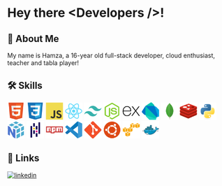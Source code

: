 # Hey there &#60;Developers /&#62;! 

## 🚀 About Me

My name is Hamza, a 16-year old full-stack developer, cloud enthusiast, teacher and tabla player!

## 🛠 Skills

<div>
  <img width ="40px" unselectable="True" src ="https://raw.githubusercontent.com/devicons/devicon/master/icons/html5/html5-original.svg">
  <img width ="40px" unselectable="True" src ="https://raw.githubusercontent.com/devicons/devicon/master/icons/css3/css3-original.svg">
  <img width ="40px" unselectable="True" src ="https://raw.githubusercontent.com/devicons/devicon/master/icons/javascript/javascript-original.svg">
  <img width ="40px" unselectable="True" src ="https://raw.githubusercontent.com/devicons/devicon/master/icons/react/react-original.svg">
  <img width ="40px" unselectable="True" src ="https://raw.githubusercontent.com/devicons/devicon/master/icons/tailwindcss/tailwindcss-plain.svg">
  <img width ="40px" unselectable="True" src ="https://raw.githubusercontent.com/devicons/devicon/master/icons/nodejs/nodejs-original.svg">
  <img width ="40px" unselectable="True" src ="https://raw.githubusercontent.com/devicons/devicon/master/icons/express/express-original.svg">
  <img width ="40px" unselectable="True" src ="https://raw.githubusercontent.com/devicons/devicon/master/icons/dart/dart-original.svg">
  <img width ="40px" unselectable="True" src ="https://raw.githubusercontent.com/devicons/devicon/master/icons/mongodb/mongodb-original.svg">
  <img width ="40px" unselectable="True" src ="https://raw.githubusercontent.com/devicons/devicon/master/icons/redis/redis-original.svg">
  <img width ="40px" unselectable="True" src ="https://raw.githubusercontent.com/devicons/devicon/master/icons/python/python-original.svg">
  <img width ="40px" unselectable="True" src ="https://raw.githubusercontent.com/devicons/devicon/master/icons/numpy/numpy-original.svg">
  <img width ="40px" unselectable="True" src ="https://raw.githubusercontent.com/devicons/devicon/master/icons/pandas/pandas-original.svg">
  <img width ="40px" unselectable="True" src ="https://raw.githubusercontent.com/devicons/devicon/master/icons/npm/npm-original-wordmark.svg">
  <img width ="40px" unselectable="True" src ="https://raw.githubusercontent.com/devicons/devicon/master/icons/vscode/vscode-original.svg">
  <img width ="40px" unselectable="True" src ="https://raw.githubusercontent.com/devicons/devicon/master/icons/git/git-original.svg">
  <img width ="40px" unselectable="True" src ="https://raw.githubusercontent.com/devicons/devicon/master/icons/ubuntu/ubuntu-plain.svg">
  <img width ="40px" unselectable="True" src ="https://raw.githubusercontent.com/devicons/devicon/master/icons/amazonwebservices/amazonwebservices-original.svg">
  <img width ="40px" unselectable="True" src ="https://raw.githubusercontent.com/devicons/devicon/master/icons/docker/docker-original.svg">
</div>



## 🔗 Links
[![linkedin](https://img.shields.io/badge/linkedin-0A66C2?style=for-the-badge&logo=linkedin&logoColor=white)](https://www.linkedin.com/in/muhammad-hamza-18bb1a21b/)

